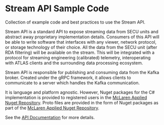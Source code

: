# Stream API Sample Code
Collection of example code and best practices to use the Stream API.

Stream API is a standard API to expose streaming data from SECU units and abstract away proprietary implementation details. Consumers of this API will be able to write software that interfaces with any viewer, network protocol, or storage technology of their choice. All the data from the SECU unit (after RDA filtering) will be available on the stream. This will be integrated with a protocol for streaming engineering (calibrated) telemetry, interoperating with ATLAS clients and the surrounding data processing ecosystem.

Stream API is responsible for publishing and consuming data from the Kafka broker. Created under the gRPC framework, it allows clients to communicate to a server which handles the Kafka communication. 

It is language and platform agnostic. However, Nuget packages for the C# implementation is provided to registered users in the [McLaren Applied Nuget Repository](https://github.com/mat-docs/packages). Proto files are provided in the form of Nuget packages as part of the [McLaren Applied Nuget Repository](https://github.com/mat-docs/packages).

See the [API Documentation](https://atlas.mclarenapplied.com/secu4/open_streaming_architecture/stream_api/) for more details.